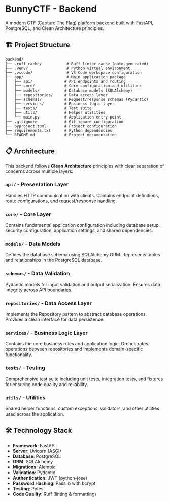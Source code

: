 # BunnyCTF - Backend

A modern CTF (Capture The Flag) platform backend built with FastAPI, PostgreSQL, and Clean Architecture principles.

## 🏗️ Project Structure

```
backend/
├── .ruff_cache/           # Ruff linter cache (auto-generated)
├── .venv/                 # Python virtual environment
├── .vscode/               # VS Code workspace configuration
├── app/                   # Main application package
│   ├── api/              # API endpoints and routing
│   ├── core/             # Core configuration and utilities
│   ├── models/           # Database models (SQLAlchemy)
│   ├── repositories/     # Data access layer
│   ├── schemas/          # Request/response schemas (Pydantic)
│   ├── services/         # Business logic layer
│   ├── tests/            # Test suite
│   ├── utils/            # Helper utilities
│   └── main.py           # Application entry point
├── .gitignore            # Git ignore configuration
├── pyproject.toml        # Project configuration
├── requirements.txt      # Python dependencies
└── README.md             # Project documentation
```

## 📋 Architecture

This backend follows **Clean Architecture** principles with clear separation of concerns across multiple layers:

### `api/` - Presentation Layer
Handles HTTP communication with clients. Contains endpoint definitions, route configurations, and request/response handling.

### `core/` - Core Layer
Contains fundamental application configuration including database setup, security configuration, application settings, and shared dependencies.

### `models/` - Data Models
Defines the database schema using SQLAlchemy ORM. Represents tables and relationships in the PostgreSQL database.

### `schemas/` - Data Validation
Pydantic models for input validation and output serialization. Ensures data integrity across API boundaries.

### `repositories/` - Data Access Layer
Implements the Repository pattern to abstract database operations. Provides a clean interface for data persistence.

### `services/` - Business Logic Layer
Contains the core business rules and application logic. Orchestrates operations between repositories and implements domain-specific functionality.

### `tests/` - Testing
Comprehensive test suite including unit tests, integration tests, and fixtures for ensuring code quality and reliability.

### `utils/` - Utilities
Shared helper functions, custom exceptions, validators, and other utilities used across the application.

## 🛠️ Technology Stack

- **Framework**: FastAPI
- **Server**: Uvicorn (ASGI)
- **Database**: PostgreSQL
- **ORM**: SQLAlchemy
- **Migrations**: Alembic
- **Validation**: Pydantic
- **Authentication**: JWT (python-jose)
- **Password Hashing**: Passlib with bcrypt
- **Testing**: Pytest
- **Code Quality**: Ruff (linting & formatting)